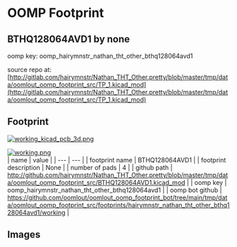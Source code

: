 # OOMP Footprint  
## BTHQ128064AVD1  by none  
  
oomp key: oomp_hairymnstr_nathan_tht_other_bthq128064avd1  
  
source repo at: [http://gitlab.com/hairymnstr/Nathan_THT_Other.pretty/blob/master/tmp/data/oomlout_oomp_footprint_src/TP_1.kicad_mod](http://gitlab.com/hairymnstr/Nathan_THT_Other.pretty/blob/master/tmp/data/oomlout_oomp_footprint_src/TP_1.kicad_mod)  
## Footprint  
  
[![working_kicad_pcb_3d.png](working_kicad_pcb_3d_600.png)](working_kicad_pcb_3d.png)  
  
[![working.png](working_600.png)](working.png)  
| name | value | 
| --- | --- | 
| footprint name | BTHQ128064AVD1 | 
| footprint description | None | 
| number of pads | 4 | 
| github path | http://github.com/hairymnstr/Nathan_THT_Other.pretty/blob/master/tmp/data/oomlout_oomp_footprint_src/BTHQ128064AVD1.kicad_mod | 
| oomp key | oomp_hairymnstr_nathan_tht_other_bthq128064avd1 | 
| oomp bot github | https://github.com/oomlout/oomlout_oomp_footprint_bot/tree/main/tmp/data/oomlout_oomp_footprint_src/footprints/hairymnstr_nathan_tht_other_bthq128064avd1/working | 
## Images  
